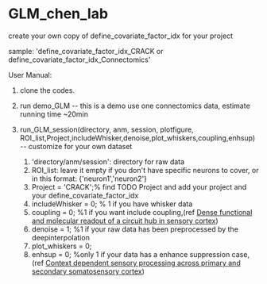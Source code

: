 # GLM_chen_lab
create your own copy of define_covariate_factor_idx for your project

sample: 'define_covariate_factor_idx_CRACK or define_covariate_factor_idx_Connectomics'


User Manual:
1. clone the codes.
2. run demo_GLM -- this is a demo use one connectomics data, estimate running time ~20min
3. run_GLM_session(directory, anm, session, plotfigure, ROI_list,Project,includeWhisker,denoise,plot_whiskers,coupling,enhsup) -- customize for your own dataset
    
    1. 'directory/anm/session': directory for raw data
    2. ROI_list: leave it empty if you don't have specific neurons to cover, or in this format: {'neuron1','neuron2'}
    3. Project = 'CRACK';% find TODO Project and add your project and your define_covariate_factor_idx
    4. includeWhisker = 0; % 1 if you have whisker data
    5. coupling = 0; %1 if you want include coupling,(ref [Dense functional and molecular readout of a circuit hub in sensory cortex](https://www.science.org/doi/10.1126/science.abl5981))
    6. denoise = 1; %1 if your raw data has been preprocessed by the deepinterpolation
    7. plot_whiskers = 0;
    8. enhsup =  0;  %only 1 if your data has a enhance suppression case, (ref [Context dependent sensory processing across primary and secondary somatosensory cortex](https://www.sciencedirect.com/science/article/pii/S0896627320301033))
    
